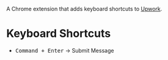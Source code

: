 A Chrome extension that adds keyboard shortcuts to [Upwork](https://www.upwork.com/).

# Keyboard Shortcuts

- <kbd>Command + Enter</kbd> → Submit Message
